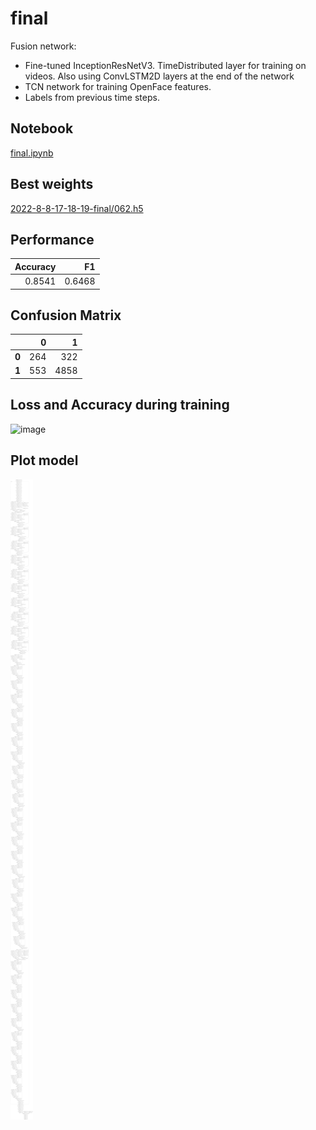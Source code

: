 # final

Fusion network:
* Fine-tuned InceptionResNetV3. TimeDistributed layer for training on videos. Also using ConvLSTM2D layers at the end of the network
* TCN network for training OpenFace features.
* Labels from previous time steps.

## Notebook

[final.ipynb](https://github.com/werlang/emolearn-ml-model/blob/main/final/final.ipynb)

## Best weights

[2022-8-8-17-18-19-final/062.h5](https://drive.google.com/file/d/10Qat8h1GQ3F_uOmYJd9zXuQCHICLCNAc/view?usp=sharing)

## Performance

| Accuracy |     F1 |
| -------: | -----: |
|   0.8541 | 0.6468 |

## Confusion Matrix

|       |    0 |    1 |
| ----- | ---: | ---: |
| **0** |  264 |  322 |
| **1** |  553 | 4858 |

## Loss and Accuracy during training

![image](https://user-images.githubusercontent.com/19828711/192367986-43ef4d35-0fb2-4541-8499-783380366ae1.png)

## Plot model

![image](final.png)
